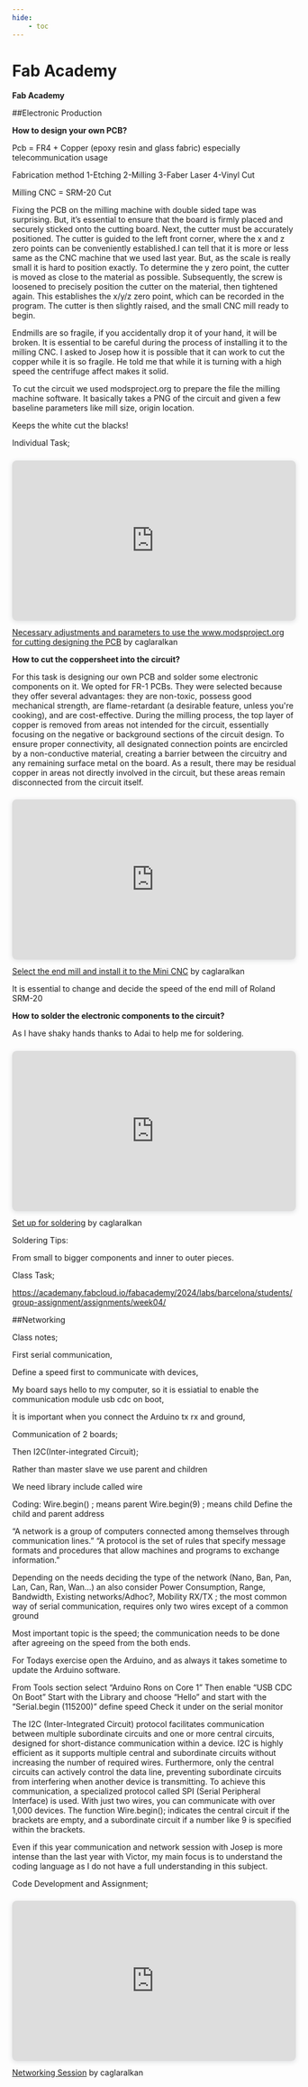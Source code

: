 ```yaml
---
hide:
    - toc
---
```


# Fab Academy


**Fab Academy**

##Electronic Production

**How to design your own PCB?**

Pcb = FR4 + Copper (epoxy resin and glass fabric) especially telecommunication usage

Fabrication method
1-Etching
2-Milling
3-Faber Laser
4-Vinyl Cut

Milling CNC = SRM-20 Cut  

Fixing the PCB on the milling machine with double sided tape was surprising. But, it’s essential to ensure that the board is firmly placed and securely sticked onto the cutting board. Next, the cutter must be accurately positioned. The cutter is guided to the left front corner, where the x and z zero points can be conveniently established.I can tell that it is more or less same as the CNC machine that we used last year. But, as the scale is really small it is hard to position exactly. To determine the y zero point, the cutter is moved as close to the material as possible. Subsequently, the screw is loosened to precisely position the cutter on the material, then tightened again. This establishes the x/y/z zero point, which can be recorded in the program. The cutter is then slightly raised, and the small CNC mill ready to begin.

Endmills are so fragile, if you accidentally drop it of your hand, it will be broken. It is essential to be careful during the process of installing it to the milling CNC. I asked to Josep how it is possible that it can work to cut the copper while it is so fragile. He told me that while it is turning with a high speed the centrifuge affect makes it solid.

To cut the circuit we used modsproject.org to prepare the file the milling machine software. It basically takes a PNG of the circuit and given a few baseline parameters like mill size, origin location.

Keeps the white cut the blacks!

Individual Task;

<div style="position: relative; width: 100%; height: 0; padding-top: 56.2500%;
 padding-bottom: 0; box-shadow: 0 2px 8px 0 rgba(63,69,81,0.16); margin-top: 1.6em; margin-bottom: 0.9em; overflow: hidden;
 border-radius: 8px; will-change: transform;">
  <iframe loading="lazy" style="position: absolute; width: 100%; height: 100%; top: 0; left: 0; border: none; padding: 0;margin: 0;"
    src="https:&#x2F;&#x2F;www.canva.com&#x2F;design&#x2F;DAGD_WZl8sg&#x2F;-XT6HwQBEiz17pCCW-cuWA&#x2F;view?embed" allowfullscreen="allowfullscreen" allow="fullscreen">
  </iframe>
</div>
<a href="https:&#x2F;&#x2F;www.canva.com&#x2F;design&#x2F;DAGD_WZl8sg&#x2F;-XT6HwQBEiz17pCCW-cuWA&#x2F;view?utm_content=DAGD_WZl8sg&amp;utm_campaign=designshare&amp;utm_medium=embeds&amp;utm_source=link" target="_blank" rel="noopener">Necessary adjustments and parameters to use the www.modsproject.org for cutting designing the PCB</a> by caglaralkan

**How to cut the coppersheet into the circuit?**

For this task is designing our own PCB and solder some electronic components on it. We opted for FR-1 PCBs. They were selected because they offer several advantages: they are non-toxic, possess good mechanical strength, are flame-retardant (a desirable feature, unless you're cooking), and are cost-effective. During the milling process, the top layer of copper is removed from areas not intended for the circuit, essentially focusing on the negative or background sections of the circuit design. To ensure proper connectivity, all designated connection points are encircled by a non-conductive material, creating a barrier between the circuitry and any remaining surface metal on the board. As a result, there may be residual copper in areas not directly involved in the circuit, but these areas remain disconnected from the circuit itself.

<div style="position: relative; width: 100%; height: 0; padding-top: 56.2500%;
 padding-bottom: 0; box-shadow: 0 2px 8px 0 rgba(63,69,81,0.16); margin-top: 1.6em; margin-bottom: 0.9em; overflow: hidden;
 border-radius: 8px; will-change: transform;">
  <iframe loading="lazy" style="position: absolute; width: 100%; height: 100%; top: 0; left: 0; border: none; padding: 0;margin: 0;"
    src="https:&#x2F;&#x2F;www.canva.com&#x2F;design&#x2F;DAGD_qiOMuc&#x2F;wDnfrKkBNcjxue61iyHqow&#x2F;view?embed" allowfullscreen="allowfullscreen" allow="fullscreen">
  </iframe>
</div>
<a href="https:&#x2F;&#x2F;www.canva.com&#x2F;design&#x2F;DAGD_qiOMuc&#x2F;wDnfrKkBNcjxue61iyHqow&#x2F;view?utm_content=DAGD_qiOMuc&amp;utm_campaign=designshare&amp;utm_medium=embeds&amp;utm_source=link" target="_blank" rel="noopener">Select the end mill and install it to the Mini CNC</a> by caglaralkan


It is essential to change and decide the speed of the end mill of Roland SRM-20

**How to solder the electronic components to the circuit?**

As I have shaky hands thanks to Adai to help me for soldering.

<div style="position: relative; width: 100%; height: 0; padding-top: 56.2500%;
 padding-bottom: 0; box-shadow: 0 2px 8px 0 rgba(63,69,81,0.16); margin-top: 1.6em; margin-bottom: 0.9em; overflow: hidden;
 border-radius: 8px; will-change: transform;">
  <iframe loading="lazy" style="position: absolute; width: 100%; height: 100%; top: 0; left: 0; border: none; padding: 0;margin: 0;"
    src="https:&#x2F;&#x2F;www.canva.com&#x2F;design&#x2F;DAGD_mj8a4I&#x2F;28JTi0bzQfsR6-qkvLHMVA&#x2F;view?embed" allowfullscreen="allowfullscreen" allow="fullscreen">
  </iframe>
</div>
<a href="https:&#x2F;&#x2F;www.canva.com&#x2F;design&#x2F;DAGD_mj8a4I&#x2F;28JTi0bzQfsR6-qkvLHMVA&#x2F;view?utm_content=DAGD_mj8a4I&amp;utm_campaign=designshare&amp;utm_medium=embeds&amp;utm_source=link" target="_blank" rel="noopener">Set up for soldering</a> by caglaralkan

Soldering Tips:

From small to bigger components and inner to outer pieces.

Class Task;

https://academany.fabcloud.io/fabacademy/2024/labs/barcelona/students/group-assignment/assignments/week04/

##Networking

Class notes;

First serial communication,

Define a speed first to communicate with devices,

My board says hello to my computer, so it is essiatial to enable the communication module usb cdc on boot,

İt is important when you connect the Arduino tx rx and ground,

Communication of 2 boards;

Then I2C(Inter-integrated Circuit);

Rather than master slave we use parent and children

We need library include called wire

Coding:
Wire.begin() ; means parent
Wire.begin(9) ; means child
Define the child and parent address

“A network is a group of computers connected among themselves through communication lines.”
“A protocol is the set of rules that specify message formats and procedures that allow machines and programs to exchange information.”

Depending on the needs deciding the type of the network (Nano, Ban, Pan, Lan, Can, Ran, Wan…) an also consider Power Consumption,
Range, Bandwidth, Existing networks/Adhoc?, Mobility
RX/TX ; the most common way of serial communication, requires only two wires except of a common ground

Most important topic is the speed; the communication needs to be done after agreeing on the speed from the both ends.

For Todays exercise open the Arduino, and as always it takes sometime to update the Arduino software.

From Tools section select “Arduino Rons on Core 1”
Then enable “USB CDC On Boot”
Start with the Library and choose “Hello” and start with the “Serial.begin (115200)” define speed
Check it under on the serial monitor

The I2C (Inter-Integrated Circuit) protocol facilitates communication between multiple subordinate circuits and one or more central circuits, designed for short-distance communication within a device. I2C is highly efficient as it supports multiple central and subordinate circuits without increasing the number of required wires. Furthermore, only the central circuits can actively control the data line, preventing subordinate circuits from interfering when another device is transmitting. To achieve this communication, a specialized protocol called SPI (Serial Peripheral Interface) is used. With just two wires, you can communicate with over 1,000 devices. The function Wire.begin(); indicates the central circuit if the brackets are empty, and a subordinate circuit if a number like 9 is specified within the brackets.

Even if this year communication and network session with Josep is more intense than the last year with Victor, my main focus is to understand the coding language as I do not have a full understanding in this subject.

Code Development and Assignment;

<div style="position: relative; width: 100%; height: 0; padding-top: 56.2500%;
 padding-bottom: 0; box-shadow: 0 2px 8px 0 rgba(63,69,81,0.16); margin-top: 1.6em; margin-bottom: 0.9em; overflow: hidden;
 border-radius: 8px; will-change: transform;">
  <iframe loading="lazy" style="position: absolute; width: 100%; height: 100%; top: 0; left: 0; border: none; padding: 0;margin: 0;"
    src="https:&#x2F;&#x2F;www.canva.com&#x2F;design&#x2F;DAGFfXp27nE&#x2F;eMA1z6r7kOobpx1WyNB9Vg&#x2F;view?embed" allowfullscreen="allowfullscreen" allow="fullscreen">
  </iframe>
</div>
<a href="https:&#x2F;&#x2F;www.canva.com&#x2F;design&#x2F;DAGFfXp27nE&#x2F;eMA1z6r7kOobpx1WyNB9Vg&#x2F;view?utm_content=DAGFfXp27nE&amp;utm_campaign=designshare&amp;utm_medium=embeds&amp;utm_source=link" target="_blank" rel="noopener">Networking Session</a> by caglaralkan
